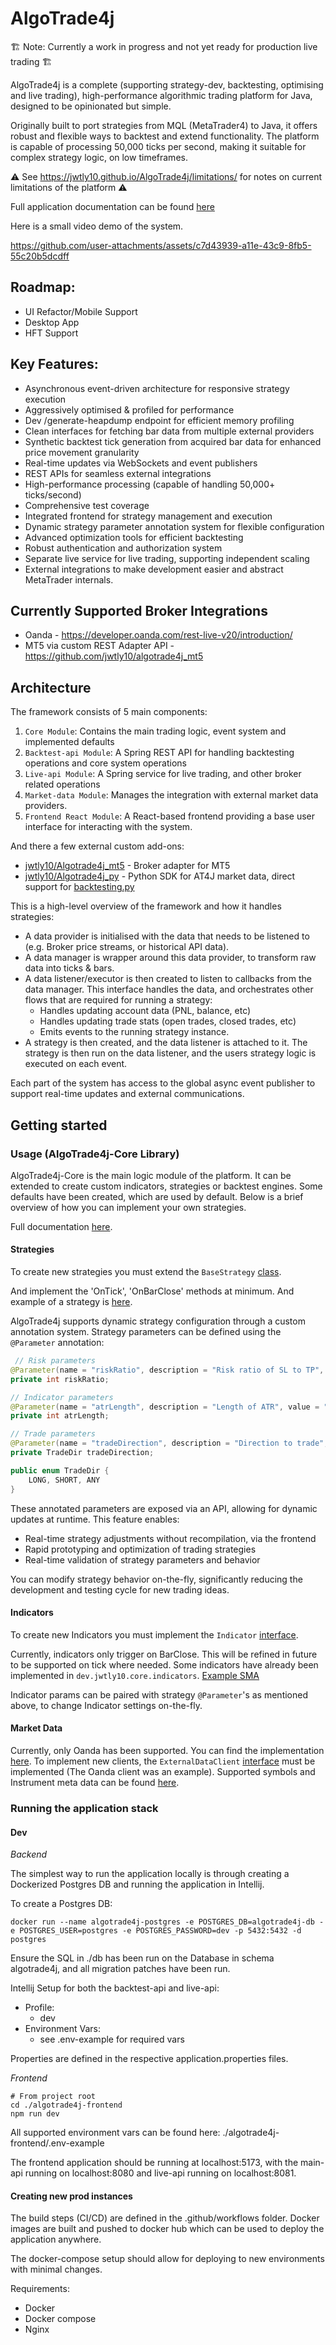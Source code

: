 # AlgoTrade4j

🏗️ Note: Currently a work in progress and not yet ready for production live trading 🏗️

AlgoTrade4j is a complete (supporting strategy-dev, backtesting, optimising and live trading), high-performance algorithmic trading platform for Java, designed to be opinionated but simple.

Originally built to port strategies from MQL (MetaTrader4) to Java, it offers robust and flexible ways to backtest and extend functionality. The platform is capable of processing 50,000 ticks per second, making it suitable for complex strategy logic, on low timeframes.

⚠️ See https://jwtly10.github.io/AlgoTrade4j/limitations/ for notes on current limitations of the platform ⚠️

Full application documentation can be found [here](https://jwtly10.github.io/AlgoTrade4j/)

Here is a small video demo of the system.

https://github.com/user-attachments/assets/c7d43939-a11e-43c9-8fb5-55c20b5dcdff

## Roadmap:

- UI Refactor/Mobile Support
- Desktop App
- HFT Support

## Key Features:

- Asynchronous event-driven architecture for responsive strategy execution
- Aggressively optimised & profiled for performance
- Dev /generate-heapdump endpoint for efficient memory profiling
- Clean interfaces for fetching bar data from multiple external providers
- Synthetic backtest tick generation from acquired bar data for enhanced price movement granularity
- Real-time updates via WebSockets and event publishers
- REST APIs for seamless external integrations
- High-performance processing (capable of handling 50,000+ ticks/second)
- Comprehensive test coverage
- Integrated frontend for strategy management and execution
- Dynamic strategy parameter annotation system for flexible configuration
- Advanced optimization tools for efficient backtesting
- Robust authentication and authorization system
- Separate live service for live trading, supporting independent scaling
- External integrations to make development easier and abstract MetaTrader internals.

## Currently Supported Broker Integrations

- Oanda - https://developer.oanda.com/rest-live-v20/introduction/
- MT5 via custom REST Adapter API - https://github.com/jwtly10/algotrade4j_mt5

## Architecture

The framework consists of 5 main components:

1. `Core Module`: Contains the main trading logic, event system and implemented defaults
2. `Backtest-api Module`: A Spring REST API for handling backtesting operations and core system operations
3. `Live-api Module`: A Spring service for live trading, and other broker related operations
4. `Market-data Module`: Manages the integration with external market data providers.
5. `Frontend React Module`: A React-based frontend providing a base user interface for interacting with the system.

And there a few external custom add-ons:

- [jwtly10/Algotrade4j_mt5](https://github.com/jwtly10/algotrade4j_mt5) - Broker adapter for MT5
- [jwtly10/Algotrade4j_py](https://github.com/jwtly10/algotrade4j_py) - Python SDK for AT4J market data, direct support for [backtesting.py](https://github.com/kernc/backtesting.py)

This is a high-level overview of the framework and how it handles strategies:

- A data provider is initialised with the data that needs to be listened to (e.g. Broker price streams, or historical API data).
- A data manager is wrapper around this data provider, to transform raw data into ticks & bars.
- A data listener/executor is then created to listen to callbacks from the data manager. This interface handles the data, and orchestrates other flows that are required for running a strategy:
    - Handles updating account data (PNL, balance, etc)
    - Handles updating trade stats (open trades, closed trades, etc)
    - Emits events to the running strategy instance.
- A strategy is then created, and the data listener is attached to it. The strategy is then run on the data listener, and the users strategy logic is executed on each event.

Each part of the system has access to the global async event publisher to support real-time updates and external communications.

## Getting started

### Usage (AlgoTrade4j-Core Library)

AlgoTrade4j-Core is the main logic module of the platform. It can be extended to create custom indicators, strategies or backtest engines. Some defaults have been created, which are used by default. Below is a brief overview of how you can implement your own strategies.

Full documentation [here](https://jwtly10.github.io/AlgoTrade4j/).

#### Strategies

To create new strategies you must extend the `BaseStrategy` [class](https://github.com/jwtly10/AlgoTrade4j/blob/main/algotrade4j-core/src/main/java/dev/jwtly10/core/strategy/BaseStrategy.java).

And implement the 'OnTick', 'OnBarClose' methods at minimum. And example of a strategy is [here](https://github.com/jwtly10/AlgoTrade4j/blob/main/algotrade4j-core/src/main/java/dev/jwtly10/core/strategy/SMACrossoverStrategy.java).

AlgoTrade4j supports dynamic strategy configuration through a custom annotation system. Strategy parameters can be defined using the `@Parameter` annotation:

```java
 // Risk parameters
@Parameter(name = "riskRatio", description = "Risk ratio of SL to TP", value = "5", group = "risk")
private int riskRatio;

// Indicator parameters
@Parameter(name = "atrLength", description = "Length of ATR", value = "14", group = "indicator")
private int atrLength;

// Trade parameters
@Parameter(name = "tradeDirection", description = "Direction to trade", value = "ANY", enumClass = TradeDir.class, group = "trade")
private TradeDir tradeDirection;

public enum TradeDir {
    LONG, SHORT, ANY
}
```

These annotated parameters are exposed via an API, allowing for dynamic updates at runtime. This feature enables:

- Real-time strategy adjustments without recompilation, via the frontend
- Rapid prototyping and optimization of trading strategies
- Real-time validation of strategy parameters and behavior

You can modify strategy behavior on-the-fly, significantly reducing the development and testing cycle for new trading ideas.

#### Indicators

To create new Indicators you must implement the `Indicator` [interface](https://github.com/jwtly10/AlgoTrade4j/blob/main/algotrade4j-core/src/main/java/dev/jwtly10/core/indicators/Indicator.java).

Currently, indicators only trigger on BarClose. This will be refined in future to be supported on tick where needed. Some indicators have already been implemented in `dev.jwtly10.core.indicators`.
[Example SMA](https://github.com/jwtly10/AlgoTrade4j/blob/main/algotrade4j-core/src/main/java/dev/jwtly10/core/indicators/iSMA.java)

Indicator params can be paired with strategy `@Parameter`'s as mentioned above, to change Indicator settings on-the-fly.

#### Market Data

Currently, only Oanda has been supported. You can find the implementation [here](https://github.com/jwtly10/AlgoTrade4j/blob/main/algotrade4j-market-data/src/main/java/dev/jwtly10/marketdata/dataclients/OandaDataClient.java). To implement new clients, the `ExternalDataClient` [interface](https://github.com/jwtly10/AlgoTrade4j/blob/main/algotrade4j-market-data/src/main/java/dev/jwtly10/marketdata/common/ExternalDataClient.java) must be implemented (The Oanda client was an example). Supported
symbols and Instrument meta data can be found [here](https://github.com/jwtly10/AlgoTrade4j/blob/main/algotrade4j-core/src/main/java/dev/jwtly10/core/model/Instrument.java).

### Running the application stack

#### Dev

*Backend*

The simplest way to run the application locally is through creating a Dockerized Postgres DB and running the application in Intellij.

To create a Postgres DB:

```shell
docker run --name algotrade4j-postgres -e POSTGRES_DB=algotrade4j-db -e POSTGRES_USER=postgres -e POSTGRES_PASSWORD=dev -p 5432:5432 -d postgres
```

Ensure the SQL in ./db has been run on the Database in schema algotrade4j, and all migration patches have been run.

Intellij Setup for both the backtest-api and live-api:

- Profile:
    - dev
- Environment Vars:
    - see .env-example for required vars

Properties are defined in the respective application.properties files.

*Frontend*

```shell
# From project root
cd ./algotrade4j-frontend
npm run dev
```

All supported environment vars can be found here: ./algotrade4j-frontend/.env-example

The frontend application should be running at localhost:5173, with the main-api running on localhost:8080 and live-api running on localhost:8081.

#### Creating new prod instances

The build steps (CI/CD) are defined in the .github/workflows folder. Docker images are built and pushed to docker hub which can be used to deploy the application anywhere.

The docker-compose setup should allow for deploying to new environments with minimal changes.

Requirements:

- Docker
- Docker compose
- Nginx